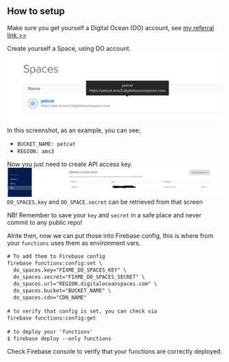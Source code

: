 ## How to setup 

Make sure you get yourself a Digital Ocean (DO) account, see [my referral link >>](https://m.do.co/c/64146d5a03d9)   

Create yourself a Space, using DO account.  
![](assets/do_spaces01.png)
In this screenshot, as an example, you can see;    
- `BUCKET_NAME: petcat`
- `REGION: ams3`

Now you just need to create API access key.  
![](assets/do_spaces02.png)
`DO_SPACES.key` and `DO_SPACE.secret` can be retrieved from that screen

NB! Remember to save your `key` and `secret` in a safe place and never commit to any public repo!    

Alrite then, now we can put those into Firebase config, this is where from your `functions` uses them as environment vars.   
   
```
# To add them to Firebase config 
firebase functions:config:set \
  do_spaces.key="FIXME_DO_SPACES_KEY" \
  do_spaces.secret="FIXME_DO_SPACES_SECRET" \
  do_spaces.url="REGION.digitaloceanspaces.com" \
  do_spaces.bucket="BUCKET_NAME" \
  do_spaces.cdn="CDN_NAME"

# to verify that config is set, you can check via  
firebase functions:config:get

# to deploy your 'functions'   
$ firebase deploy --only functions  

```

Check Firebase console to verify that your functions are correctly deployed.  

